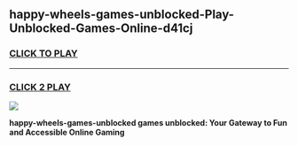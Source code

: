 
## happy-wheels-games-unblocked-Play-Unblocked-Games-Online-d41cj
<h3>
<a href="https://premium76.site?title=happy-wheels-games-unblocked&ref=24A">CLICK TO PLAY</a></h3>
<hr>

<h3>
<a href="https://premium76.site?title=happy-wheels-games-unblocked&ref=24A">CLICK 2 PLAY</a>
  
</h3>

<a href="https://premium76.site?title=happy-wheels-games-unblocked&ref=24A"><img src="https://clearcache.store/games.png"></a>


**happy-wheels-games-unblocked games unblocked: Your Gateway to Fun and Accessible Online Gaming**
